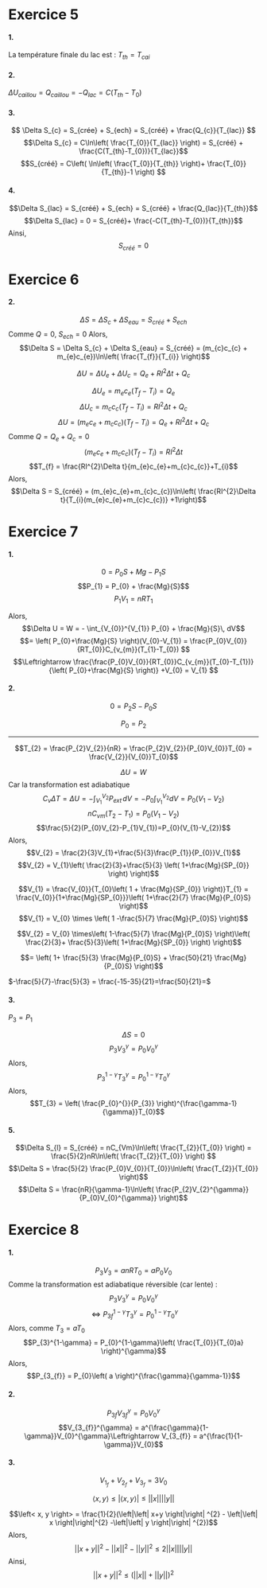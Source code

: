 # Exercice 5
#### 1.
La température finale du lac est : $T_{th} = T_{cai}$

#### 2.
$\Delta U_{caillou} = Q_{caillou} = -Q_{lac} = C(T_{th}-T_0)$

#### 3.
$$
\Delta S_{c} = S_{crée} + S_{ech} = S_{créé} + \frac{Q_{c}}{T_{lac}}
$$
$$\Delta S_{c} = C\ln\left( \frac{T_{0}}{T_{lac}} \right) = S_{créé} + \frac{C(T_{th}-T_{0})}{T_{lac}}$$
$$S_{créé} = C\left( \ln\left( \frac{T_{0}}{T_{th}} \right)+ \frac{T_{0}}{T_{th}}-1 \right) $$
#### 4.
$$\Delta S_{lac} = S_{créé} + S_{ech} = S_{créé} + \frac{Q_{lac}}{T_{th}}$$
$$\Delta S_{lac} = 0 = S_{créé}+ \frac{-C(T_{th}-T_{0})}{T_{th}}$$
Ainsi, 
$$S_{créé} = 0 $$
# Exercice 6
#### 2.
$$
\Delta S = \Delta S_{c} + \Delta S_{eau} = S_{créé} + S_{ech}$$
Comme $Q= 0$, $S_{ech} = 0$
Alors, 
$$\Delta S = \Delta S_{c} + \Delta S_{eau} = S_{créé} = (m_{c}c_{c} + m_{e}c_{e})\ln\left( \frac{T_{f}}{T_{i}} \right)$$

$$\Delta U = \Delta U_{e} + \Delta U_{c} = Q_{e} + RI^{2}\Delta t + Q_{c}$$


$$\Delta U_{e} = m_{e}c_{e}(T_{f} - T_{i}) = Q_{e}$$
$$\Delta U_{c} = m_{c}c_{c}(T_{f}-T_{i}) = RI^{2}\Delta t + Q_{c}$$
$$\Delta U = (m_{e}c_{e} + m_{c}c_{c})(T_{f}-T_{i}) = Q_{e} + RI^{2}\Delta t + Q_{c}$$
Comme $Q = Q_{e} + Q_{c} = 0$
$$(m_{e}c_{e} + m_{c}c_{c})(T_{f}-T_{i}) = RI^{2}\Delta t$$
$$T_{f} = \frac{RI^{2}\Delta t}{m_{e}c_{e}+m_{c}c_{c}}+T_{i}$$
Alors, 
$$\Delta S = S_{créé} = (m_{e}c_{e}+m_{c}c_{c})\ln\left( \frac{RI^{2}\Delta t}{T_{i}(m_{e}c_{e}+m_{c}c_{c})} +1\right)$$
# Exercice 7
#### 1.
$$0 = P_{0}S + Mg - P_{1}S$$
$$P_{1} = P_{0} + \frac{Mg}{S}$$
$$P_{1}V_{1} = nRT_{1}$$



Alors, 
$$\Delta U = W = - \int_{V_{0}}^{V_{1}} P_{0} + \frac{Mg}{S}\, dV$$
$$= \left( P_{0}+\frac{Mg}{S} \right)(V_{0}-V_{1}) = \frac{P_{0}V_{0}}{RT_{0}}C_{v_{m}}(T_{1}-T_{0}) $$
$$\Leftrightarrow \frac{\frac{P_{0}V_{0}}{RT_{0}}C_{v_{m}}(T_{0}-T_{1})}{\left( P_{0}+\frac{Mg}{S} \right)} +V_{0} = V_{1} $$

#### 2.
$$
0 = P_{2}S - P_{0}S
$$

$$P_{0}=P_{2}$$
___
$$T_{2} = \frac{P_{2}V_{2}}{nR} = \frac{P_{2}V_{2}}{P_{0}V_{0}}T_{0} = \frac{V_{2}}{V_{0}}T_{0}$$

$$\Delta U = W$$
Car la transformation est adiabatique
$$C_{v} \Delta T = \Delta U = -\int_{V_{1}}^{V_{2}} P_{ext} \, dV = - P_{0}\int _{V_{1}}^{V_{2}} dV = P_{0}(V_{1}-V_{2}) $$
$$nC_{vm}(T_{2}-T_{1}) = P_{0}(V_{1}-V_{2})$$
$$\frac{5}{2}(P_{0}V_{2}-P_{1}V_{1})=P_{0}(V_{1}-V_{2})$$
Alors, 
$$V_{2} = \frac{2}{3}V_{1}+\frac{5}{3}\frac{P_{1}}{P_{0}}V_{1}$$
$$V_{2} = V_{1}\left( \frac{2}{3}+\frac{5}{3} \left( 1+\frac{Mg}{SP_{0}} \right) \right)$$

$$V_{1} = \frac{V_{0}}{T_{0}\left( 1 + \frac{Mg}{SP_{0}} \right)}T_{1} = \frac{V_{0}}{1+\frac{Mg}{SP_{0}}}\left( 1+\frac{2}{7} \frac{Mg}{P_{0}S} \right)$$
$$V_{1} = V_{0} \times \left( 1 -\frac{5}{7} \frac{Mg}{P_{0}S} \right)$$

$$V_{2} = V_{0} \times\left( 1-\frac{5}{7} \frac{Mg}{P_{0}S} \right)\left( \frac{2}{3}+ \frac{5}{3}\left( 1+\frac{Mg}{SP_{0}} \right) \right)$$

$$= \left( 1+ \frac{5}{3} \frac{Mg}{P_{0}S} + \frac{50}{21} \frac{Mg}{P_{0}S}  \right)$$

$-\frac{5}{7}-\frac{5}{3} = \frac{-15-35}{21}=\frac{50}{21}=$

#### 3.
$P_{3} = P_{1}$

$$\Delta S =0$$
$$P_{3}V_{3}^{\gamma}=P_{0}V_{0}^{\gamma}$$
Alors, 
$$P_{3}^{1-\gamma}T_{3}^{\gamma} = P_{0}^{1-\gamma}T_{0}^{\gamma}$$
Alors, 
$$T_{3} = \left(  \frac{P_{0}^{}}{P_{3}} \right)^{\frac{\gamma-1}{\gamma}}T_{0}$$

#### 5.
$$\Delta S_{l} = S_{créé} = nC_{Vm}\ln\left( \frac{T_{2}}{T_{0}} \right) = \frac{5}{2}nR\ln\left( \frac{T_{2}}{T_{0}} \right) $$
$$\Delta S = \frac{5}{2} \frac{P_{0}V_{0}}{T_{0}}\ln\left( \frac{T_{2}}{T_{0}} \right)$$
$$\Delta S = \frac{nR}{\gamma-1}\ln\left( \frac{P_{2}V_{2}^{\gamma}}{P_{0}V_{0}^{\gamma}} \right)$$

# Exercice 8
#### 1.
$$
P_{3}V_{3} = anRT_{0} = aP_{0}V_{0}
$$
Comme la transformation est adiabatique réversible (car lente) : 
$$P_{3}V_{3}^{\gamma} = P_{0}V_{0}^{\gamma}$$
$$\Leftrightarrow P_{3f}^{1-\gamma}T_{3}^{\gamma} = P_{0}^{1-\gamma}T_{0}^{\gamma}$$
Alors, comme $T_{3} = a T_{0}$
$$P_{3}^{1-\gamma} = P_{0}^{1-\gamma}\left( \frac{T_{0}}{T_{0}a} \right)^{\gamma}$$
Alors, 
$$P_{3_{f}} = P_{0}\left( a \right)^{\frac{\gamma}{\gamma-1}}$$
#### 2.
$$P_{3f}V_{3f}^{\gamma}= P_{0}V_{0}^{\gamma} $$
$$V_{3_{f}}^{\gamma} = a^{\frac{\gamma}{1-\gamma}}V_{0}^{\gamma}\Leftrightarrow V_{3_{f}} = a^{\frac{1}{1-\gamma}}V_{0}$$
#### 3.

$$V_{1_{f}} + V_{2_{f}} + V_{3_{f}} = 3V_{0}$$


















$$
\left< x, y \right> \leq |\left< x, y \right>| \leq \left|\left| x \right|\right| \left|\left| y \right|\right|  
$$

$$\left< x, y \right>  = \frac{1}{2}(\left|\left| x+y \right|\right| ^{2} - \left|\left| x \right|\right|^{2} -\left|\left| y \right|\right| ^{2})$$
Alors, 
$$$$
$$\left|\left| x+y \right|\right| ^{2} -\left|\left| x \right|\right| ^{2} - \left|\left| y \right|\right| ^{2} \leq 2\left|\left| x \right|\right| \left|\left| y \right|\right| $$
Ainsi, 
$$\left|\left| x+y \right|\right| ^{2} \leq (\left|\left| x \right|\right|  + \left|\left| y \right|\right|)^{2}$$
